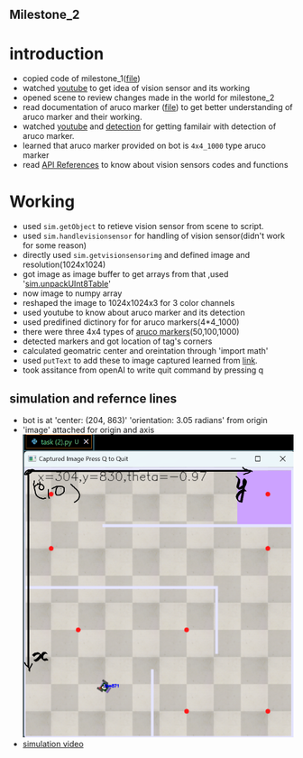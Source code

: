 ## Milestone_2 
# introduction 
- copied code of milestone_1([file](C:\Users\HP\crn-task\task_1))
- watched [youtube](https://www.youtube.com/watch?v=pNJh83cp1lY) to get idea of vision sensor and its working 
- opened scene to review changes made in the world for milestone_2
- read documentation of aruco marker ([file](https://pyimagesearch.com/2020/12/21/detecting-aruco-markers-with-opencv-and-python/)) to get better understanding of aruco marker and their working.
- watched [youtube](https://www.youtube.com/watch?v=sg1bVJBjbng) and [detection](https://www.youtube.com/watch?v=UlM2bpqo_o0) for getting familair with detection of aruco marker.
- learned that aruco marker provided on bot is `4x4_1000` type aruco marker 
- read [API References](https://manual.coppeliarobotics.com/en/apiFunctions.htm) to know about vision sensors codes and functions 
# Working
- used `sim.getObject` to retieve vision sensor from scene to script.
- used `sim.handlevisionsensor` for handling of vision sensor(didn't work for some reason)
- directly used `sim.getvisionsensorimg` and defined image and resolution(1024x1024)
- got image as image buffer to get arrays from that ,used '[sim.unpackUInt8Table](https://manual.coppeliarobotics.com/en/regularApi/simUnpackUInt8Table.htm)'
- now image to numpy array
- reshaped the image to 1024x1024x3 for 3 color channels
- used youtube to know about aruco marker and its detection
- used predifined dictinory for for aruco markers(4*4_1000)
- there were three 4x4 types of [aruco markers](https://docs.opencv.org/4.x/d5/dae/tutorial_aruco_detection.html)(50,100,1000)
- detected markers and got location of tag's corners 
- calculated geomatric center and oreintation through 'import math'
- used `putText` to add these to image captured learned from [link](https://www.geeksforgeeks.org/python-opencv-cv2-puttext-method/).
- took assitance from openAI to write quit command by  pressing q 
## simulation and refernce lines 
- bot is at 'center: (204, 863)' 'orientation: 3.05 radians' from origin 
- 'image' attached for origin and axis 
![reference image](image.png)
- [simulation video](video.mp4)